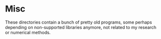 # Misc

These directories contain a bunch of pretty old programs, some perhaps depending on non-supported libraries anymore, not related to my research or numerical methods.
